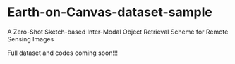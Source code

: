# Earth-on-Canvas-dataset-sample
<bf> A Zero-Shot Sketch-based Inter-Modal Object Retrieval Scheme for Remote Sensing Images </bf>


Full dataset and codes coming soon!!!
